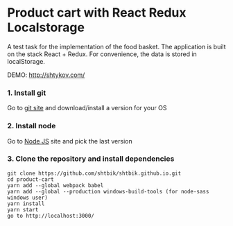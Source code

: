# Product cart with React Redux Localstorage

A test task for the implementation of the food basket. The application is built on the stack React + Redux. For convenience, the data is stored in localStorage.

DEMO: http://shtykov.com/

### **1. Install git**  
Go to [git site](https://git-scm.com/downloads) and download/install a version for your OS

### **2. Install node**
Go to [Node JS](https://nodejs.org/en/) site and pick the last version

### **3. Clone the repository and install dependencies**
	git clone https://github.com/shtbik/shtbik.github.io.git
	cd product-cart
	yarn add --global webpack babel
	yarn add --global --production windows-build-tools (for node-sass windows user)
	yarn install
	yarn start
	go to http://localhost:3000/
